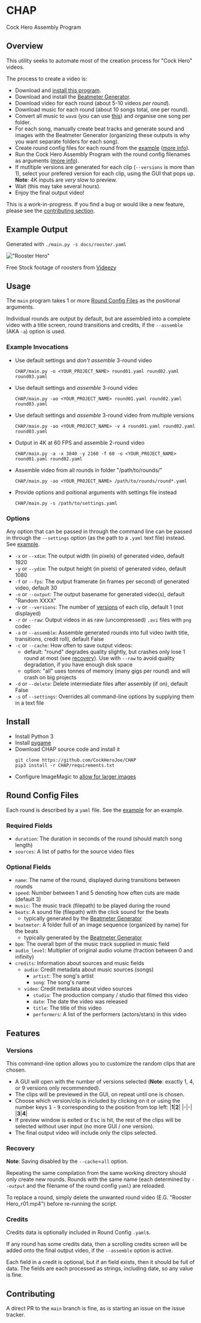 # CHAP
Cock Hero Assembly Program

## Overview

This utility seeks to automate most of the creation process for "Cock Hero" videos. 

The process to create a video is:
- Download and [install this program](#Install).
- Download and install the [Beatmeter Generator](https://gitlab.com/SklaveDaniel/BeatmeterGenerator/).
- Download video for each round (about 5-10 videos *per round*).
- Download music for each round (about 10 songs total, one per round).
- Convert all music to `wav`s (you can use [this](https://online-audio-converter.com/))
    and organise one song per folder.
- For each song, manually create beat tracks and generate sound and images with the Beatmeter Generator 
    (organizing these outputs is why you want separate folders for each song).
- Create round config files for each round from the [example](rooster_round01.yaml) ([more info](#round-config-files)).
- Run the Cock Hero Assembly Program with the round config filenames as arguments ([more info](#usage)).
- If mutltiple versions are generated for each clip (`--versions` is more than 1), select your prefered version 
        for each clip, using the GUI that pops up. **Note**: 4K inputs are *very* slow to preview.
- Wait (this may take several hours).
- Enjoy the final output video!

This is a work-in-progress. If you find a bug or would like a new feature, please see the [contributing section](#contributing).

## Example Output

Generated with `./main.py -s docs/rooster.yaml` 

!["Rooster Hero"](rooster-hero.gif)

Free Stock footage of roosters from [Videezy](http://www.videezy.com)

## Usage

The `main` program takes 1 or more [Round Config Files](#round-config-files) as the positional arguments.

Individual rounds are output by default, but are assembled into a complete video with a title screen,
round transitions and credits, if the `--assemble` (AKA `-a`) option is used.

### Example Invocations

- Use default settings and *don't assemble* 3-round video
    ```
    CHAP/main.py -o <YOUR_PROJECT_NAME> round01.yaml round02.yaml round03.yaml
    ```
- Use default settings and *assemble* 3-round video
    ```
    CHAP/main.py -ao <YOUR_PROJECT_NAME> round01.yaml round02.yaml round03.yaml
    ```
- Use default settings and *assemble* 3-round video from multiple versions
    ```
    CHAP/main.py -ao <YOUR_PROJECT_NAME> -v 4 round01.yaml round02.yaml round03.yaml
    ```
- Output in 4K at 60 FPS and assemble 2-round video
    ```
    CHAP/main.py -a -x 3840 -y 2160 -f 60 -o <YOUR_PROJECT_NAME> round01.yaml round02.yaml
    ```
- Assemble video from all rounds in folder "/path/to/rounds/"
    ```
    CHAP/main.py -ao <YOUR_PROJECT_NAME> /path/to/rounds/round*.yaml
    ```
- Provide options and poitional arguments with settings file instead
    ```
    CHAP/main.py -s /path/to/settings.yaml
    ```  

### Options

Any option that can be passed in through the command line can be passed in through the 
`--settings` option (as the path to a `.yaml` text file) instead. See [example](rooster.yaml).

- `-x` or `--xdim`: The output width (in pixels) of generated video, default 1920
- `-y` or `--ydim`: The output height (in pixels) of generated video, default 1080
- `-f` or `--fps`: The output framerate (in frames per second) of generated video, default 30
- `-o` or `--output`: The output basename for generated video(s), default "Random XXXX"
- `-v` or `--versions`: The number of [versions](#versions) of each clip, default 1 (not displayed)
- `-r` or `--raw`: Output videos in as raw (uncompressed) `.avi` files with `png` codec
- `-a` or `--assemble`: Assemble generated rounds into full video (with title, transitions, 
    credit roll), default False
- `-c` or `--cache`: How often to save output videos:
    - default: "round" degrades quality slightly, but crashes only lose 1 round at most 
        (see  [recovery](#recovery)). Use with `--raw` to avoid quality degradation, if you have 
        enough disk space
    - option: "all" uses tonnes of memory (many gigs per round) and will crash on big projects
- `-d` or `--delete`: Delete intermediate files after assembly (if on), default False
- `-s` of `--settings`: Overrides all command-line options by supplying them in a text file

## Install

- Install Python 3
- Install [pygame](https://www.pygame.org/wiki/GettingStarted)
- Download CHAP source code and install it
    ```
    git clone https://github.com/CockHeroJoe/CHAP
    pip3 install -r CHAP/requirements.txt
    ```
- Configure ImageMagic to [allow for larger images](https://stackoverflow.com/questions/52075013/increasing-imagicks-max-resolution)

## Round Config Files

Each round is described by a `yaml` file. See the [example](rooster_round01.yaml) for an example.

### Required Fields
- `duration`: The duration in seconds of the round (should match song length)
- `sources`: A list of paths for the source video files

### Optional Fields
- `name`: The name of the round, displayed during transitions between rounds
- `speed`: Number between 1 and 5 denoting how often cuts are made (default 3)
- `music`: The music track (filepath) to be played during the round
- `beats`: A sound file (filepath) with the click sound for the beats
    - typically generated by the [Beatmeter Generator](https://gitlab.com/SklaveDaniel/BeatmeterGenerator/)
- `beatmeter`: A folder full of an image sequence (organized by name) for the beats
    - typically generated by the [Beatmeter Generator](https://gitlab.com/SklaveDaniel/BeatmeterGenerator/)
- `bpm`: The overall bpm of the music track supplied in music field
- `audio_level`: Multiplier of original audio volume (fraction between 0 and infinity)
- `credits`: Information about sources and music fields
    - `audio`: Credit metadata about music sources (songs)
        - `artist`: The song's artist
        - `song`: The song's name
    - `video`: Credit metadata about video sources
        - `studio`: The production company / studio that filmed this video
        - `date`: The date the video was released
        - `title`: The title of this video
        - `performers`: A list of the performers (actors/stars) in this video

## Features

### Versions

This command-line option allows you to customize the random clips that are chosen.
- A GUI will open with the number of versions selected 
    (**Note**: exactly 1, 4, or 9 versions only recommended).
- The clips will be previewed in the GUI, on repeat until one is chosen.
- Choose which version/clip is included by clicking on it or using the number keys 
    <kbd>1</kbd> - <kbd>9</kbd> corresponding to the position from top left:
    |**1**|**2**|
    |-|-|
    |**3**|**4**|
- If preview window is exited or <kbd>Esc</kbd> is hit, the rest of the clips
    will be selected without user input (no more GUI / one version).
- The final output video will include only the clips selected.

### Recovery

**Note**: Saving disabled by the `--cache`=`all` option.

Repeating the same compilation from the same working directory should only create new rounds. 
Rounds with the same name (each determined by `--output` and the filename of the round config `yaml`)
are reloaded. 

To replace a round, simply delete the unwanted round video (E.G. "Rooster Hero_r01.mp4")
before re-running the script.

### Credits

Credits data is optionally included in Round Config `.yaml`s. 

If any round has some credits data, then a scrolling credits screen will be added onto the final
output video, if the `--assemble` option is active.

Each field in a credit is optional, but if an field exists, then it should be full of data.
The fields are each processed as strings, including date, so any value is fine.

## Contributing

A direct PR to the `main` branch is fine, as is starting an issue on the issue tracker.
